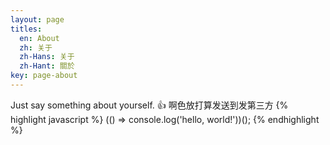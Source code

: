 ```yaml
---
layout: page
titles:
  en: About
  zh: 关于
  zh-Hans: 关于
  zh-Hant: 關於
key: page-about
---
```


Just say something about yourself. :+1:
啊色放打算发送到发第三方
{% highlight javascript %}
(() => console.log('hello, world!'))();
{% endhighlight %}



<i class="fa fa-rebel fa-5x" aria-hidden="true"></i>
<i class="fa fa-rebel fa-10x" aria-hidden="true"></i>
<i class="fa fa-rebel fa-15x" aria-hidden="true"></i>
<i class="fa fa-rebel fa-5x" aria-hidden="true"></i>
<i class="fa fa-rebel fa-2x" aria-hidden="true"></i>
